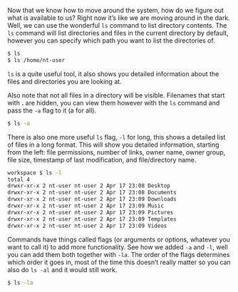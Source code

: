 Now that we know how to move around the system, how do we figure out what is available to us? Right now it’s like we are moving around in the dark. Well, we can use the wonderful `ls` command to list directory contents. The `ls` command will list directories and files in the current directory by default, however you can specify which path you want to list the directories of.

```bash
$ ls
$ ls /home/nt-user
```

`ls` is a quite useful tool, it also shows you detailed information about the files and directories you are looking at.

Also note that not all files in a directory will be visible. Filenames that start with **.** are hidden, you can view them however with the `ls` command and pass the `-a` flag to it (a for all). 

```bash
$ ls -a
```

There is also one more useful `ls` flag, `-l` for long, this shows a detailed list of files in a long format. This will show you detailed information, starting from the left: file permissions, number of links, owner name, owner group, file size, timestamp of last modification, and file/directory name. 

```bash
workspace $ ls -l
total 4
drwxr-xr-x 2 nt-user nt-user 2 Apr 17 23:08 Desktop
drwxr-xr-x 2 nt-user nt-user 2 Apr 17 23:08 Documents
drwxr-xr-x 2 nt-user nt-user 2 Apr 17 23:09 Downloads
drwxr-xr-x 2 nt-user nt-user 2 Apr 17 23:09 Music
drwxr-xr-x 2 nt-user nt-user 2 Apr 17 23:09 Pictures
drwxr-xr-x 2 nt-user nt-user 2 Apr 17 23:09 Templates
drwxr-xr-x 2 nt-user nt-user 2 Apr 17 23:09 Videos
```

Commands have things called flags (or arguments or options, whatever you want to call it) to add more functionality. See how we added `-a` and `-l`, well you can add them both together with `-la`. The order of the flags determines which order it goes in, most of the time this doesn’t really matter so you can also do `ls -al` and it would still work.

```bash
$ ls -la
```